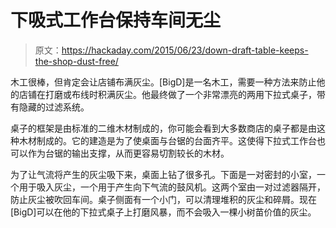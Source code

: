 # 下吸式工作台保持车间无尘

> 原文：<https://hackaday.com/2015/06/23/down-draft-table-keeps-the-shop-dust-free/>

木工很棒，但肯定会让店铺布满灰尘。[BigD]是一名木工，需要一种方法来防止他的店铺在打磨或布线时积满灰尘。他最终做了一个非常漂亮的两用下拉式桌子，带有隐藏的过滤系统。

桌子的框架是由标准的二维木材制成的，你可能会看到大多数商店的桌子都是由这种木材制成的。它的建造是为了使桌面与台锯的台面齐平。这使得下拉式工作台也可以作为台锯的输出支撑，从而更容易切割较长的木材。

为了让气流将产生的灰尘吸下来，桌面上钻了很多孔。下面是一对密封的小室，一个用于吸入灰尘，一个用于产生向下气流的鼓风机。这两个室由一对过滤器隔开，防止灰尘被吹回车间。桌子侧面有一个小门，可以清理堆积的灰尘和碎屑。现在[BigD]可以在他的下拉式桌子上打磨风暴，而不会吸入一棵小树苗价值的灰尘。